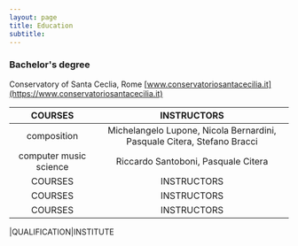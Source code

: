 ```yaml
---
layout: page
title: Education
subtitle:
---
```


###  Bachelor's degree

Conservatory of Santa Ceclia, Rome
[www.conservatoriosantacecilia.it](https://www.conservatoriosantacecilia.it)


|COURSES|INSTRUCTORS|
|:---:|:---:|
|composition|Michelangelo Lupone, Nicola Bernardini, Pasquale Citera, Stefano Bracci|
|computer music science|Riccardo Santoboni, Pasquale Citera|
|COURSES|INSTRUCTORS|
|COURSES|INSTRUCTORS|
|COURSES|INSTRUCTORS|

|QUALIFICATION|INSTITUTE
